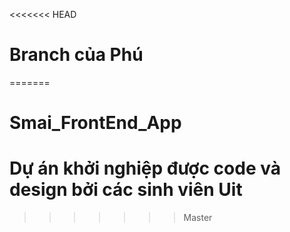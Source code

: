 <<<<<<< HEAD
# Branch của Phú
=======
# Smai_FrontEnd_App
# Dự án khởi nghiệp được code và design bởi các sinh viên Uit 
>>>>>>> Master
